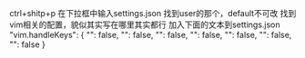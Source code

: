 ctrl+shitp+p
在下拉框中输入settings.json
找到user的那个，default不可改
找到vim相关的配置，貌似其实写在哪里其实都行
加入下面的文本到settings.json
"vim.handleKeys": {
    "<C-d>": false,
    "<C-a>": false,
    "<C-c>": false,
    "<C-v>": false,
    "<C-x>": false,
    "<C-s>": false,
    "<C-z>": false
}
